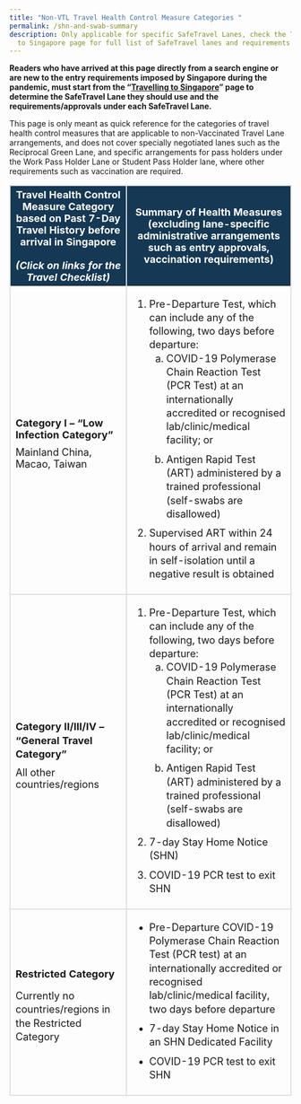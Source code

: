 ```yaml
---
title: "Non-VTL Travel Health Control Measure Categories "
permalink: /shn-and-swab-summary
description: Only applicable for specific SafeTravel Lanes, check the Travelling
  to Singapore page for full list of SafeTravel lanes and requirements
---
```

<b>Readers who have arrived at this page directly from a search engine or are new to the entry requirements imposed by Singapore during the pandemic, must start from the “<a href="/arriving/overview" target="_blank">Travelling to Singapore</a>” page to determine the SafeTravel Lane they should use and the requirements/approvals under each SafeTravel Lane.</b>

This page is only meant as quick reference for the categories of travel health control measures that are applicable to non-Vaccinated Travel Lane arrangements, and does not cover specially negotiated lanes such as the Reciprocal Green Lane, and specific arrangements for pass holders under the Work Pass Holder Lane or Student  Pass Holder lane, where other requirements such as vaccination are required.

<table>
  <thead>
    <tr>
     <th style="margin-top:0px; margin-bottom:0px; font-size:18px;border-left:2px solid #E0E0E0;border-right:2px solid #E0E0E0;border-top:2px solid #E0E0E0; background-color:#153854; color:white;"><b>Travel Health Control Measure Category based on Past 7-Day Travel History before arrival in Singapore</b><br><br><i>(Click on links for the Travel Checklist)</i></th>
	    <th style="margin-top:0px; margin-bottom:0px; font-size:18px;border-right:2px solid #E0E0E0;border-top:2px solid #E0E0E0; background-color:#153854; color:white;"><b>Summary of Health Measures (excluding lane-specific administrative arrangements such as entry approvals, vaccination requirements)</b></th>
    </tr>
  </thead>
  <tbody>
	     <tr>
      <td style="margin-top:0px; margin-bottom:0px; font-size:18px;border-bottom:2px solid #E0E0E0;border-left:2px solid #E0E0E0;border-right:2px solid #E0E0E0;"><p style="margin-top:15px; margin-bottom:0px; font-size:18px; vertical-align:middle;"><b>Category I – “Low Infection Category”</b></p>
				<p style="margin-top:10px; margin-bottom:0px; font-size:18px; vertical-align:middle;">Mainland China, Macao, Taiwan</p>
</td>
      <td style="margin-top: 0px; margin-bottom:0px; font-size:18px;border-right:2px solid #E0E0E0; border-bottom:2px solid #E0E0E0;border-left:2px solid #E0E0E0;"><ol style="list-style-type:decimal; vertical-align: middle;"><li style="margin-top: 0px; margin-bottom:10px; font-size:18px; line-height: 1.35;">Pre-Departure Test, which can include any of the following, two days before departure:
				<ol style="list-style-type:lower-latin; vertical-align: middle;">
					<li style="margin-top: 0px; margin-bottom:10px; font-size:18px; line-height: 1.35;">COVID-19 Polymerase Chain Reaction Test (PCR Test) at an internationally accredited or recognised lab/clinic/medical facility; or</li>
					<li style="margin-top: 0px; margin-bottom:10px; font-size:18px; line-height: 1.35;">Antigen Rapid Test (ART) administered by a trained professional (self-swabs are disallowed)</li>
				</ol>
				</li>
<li style="margin-top: 0px; margin-bottom:10px; font-size:18px; line-height: 1.35;">Supervised ART within 24 hours of arrival and remain in self-isolation until a negative result is obtained</li>
				</ol>
				 </td>
    </tr>
		 <tr>
      <td style="margin-top:0px; margin-bottom:0px; font-size:18px;border-bottom:2px solid #E0E0E0;border-left:2px solid #E0E0E0;border-right:2px solid #E0E0E0;"><p style="margin-top:15px; margin-bottom:0px; font-size:18px; vertical-align:middle; line-height: 1.35;"><b>Category II/III/IV – “General Travel Category”</b></p>
<p style="margin-top:10px; margin-bottom:0px; font-size:18px; vertical-align:middle;">All other countries/regions</p></td>
      <td style="margin-top:0px; margin-bottom:0px; font-size:18px;border-right:2px solid #E0E0E0; border-bottom:2px solid #E0E0E0;border-left:2px solid #E0E0E0;"><ol style="list-style-type:decimal; vertical-align: middle;"><li style="margin-top: 0px; margin-bottom:10px; font-size:18px; line-height: 1.35;">Pre-Departure Test, which can include any of the following, two days before departure:
				<ol style="list-style-type:lower-latin; vertical-align: middle;">
					<li style="margin-top: 0px; margin-bottom:10px; font-size:18px; line-height: 1.35;">COVID-19 Polymerase Chain Reaction Test (PCR Test) at an internationally accredited or recognised lab/clinic/medical facility; or</li>
					<li style="margin-top: 0px; margin-bottom:10px; font-size:18px; line-height: 1.35;">Antigen Rapid Test (ART) administered by a trained professional (self-swabs are disallowed)</li>
				</ol>
				</li>
<li style="margin-top: 0px; margin-bottom:10px; font-size:18px; line-height: 1.35;">7-day Stay Home Notice (SHN)</li>
				<li style="margin-top: 0px; margin-bottom:10px; font-size:18px; line-height: 1.35;">COVID-19 PCR test to exit SHN</li>
				</ol>
				</td>
    </tr>
		 <tr>
      <td style="margin-top:0px; margin-bottom:0px; font-size:18px;border-bottom:2px solid #E0E0E0;border-left:2px solid #E0E0E0;border-right:2px solid #E0E0E0;"><p style="margin-top:15px; margin-bottom:0px; font-size:18px; vertical-align:middle; line-height: 1.35;"><b>Restricted Category</b></p> 
<p style="margin-top:15px; margin-bottom:0px; font-size:18px; vertical-align:middle; line-height: 1.35;">Currently no countries/regions in the Restricted Category</p></td>
      <td style="margin-top:0px; margin-bottom:0px; font-size:18px;border-right:2px solid #E0E0E0; border-bottom:2px solid #E0E0E0;border-left:2px solid #E0E0E0;"><ol style="list-style-type:disc; vertical-align: middle;"><li style="margin-top: 0px; margin-bottom:10px; font-size:18px; line-height: 1.35;">Pre-Departure COVID-19 Polymerase Chain Reaction Test (PCR test) at an internationally accredited or recognised lab/clinic/medical facility, two days before departure</li>
<li style="margin-top: 0px; margin-bottom:10px; font-size:18px; line-height: 1.35;">7-day Stay Home Notice in an SHN Dedicated Facility</li>
<li style="margin-top: 0px; margin-bottom:10px; font-size:18px; line-height: 1.35;">COVID-19 PCR test to exit SHN</li>
	</ol>
			 </td>
    </tr>
	</tbody>
	</table>